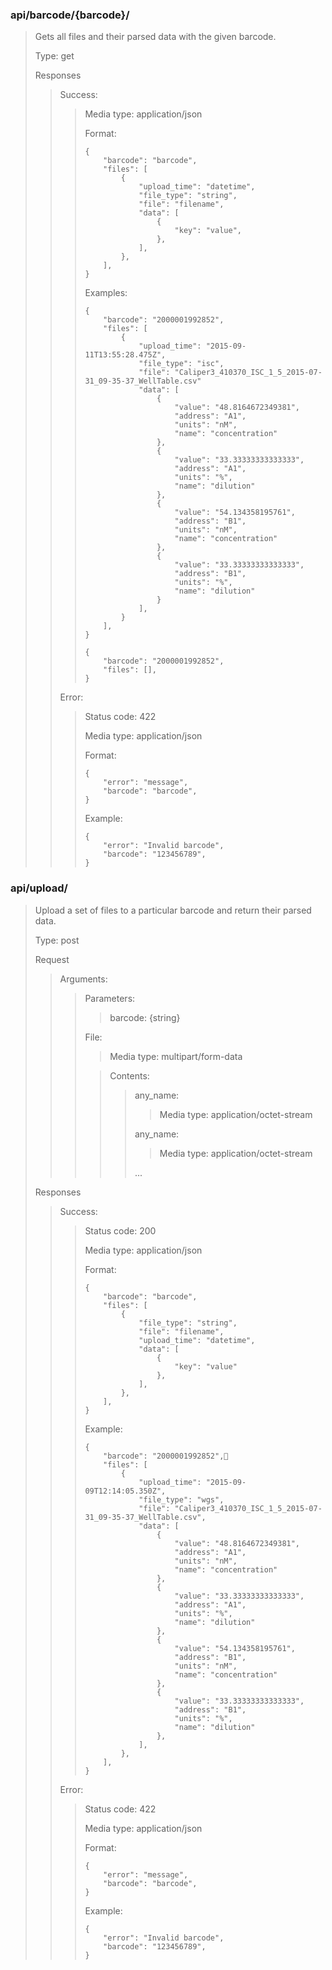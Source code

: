 ### api/barcode/{barcode}/

>Gets all files and their parsed data with the given barcode.
>
>Type: get
>
>Responses
>
>>Success:
>>
>>>Media type: application/json
>>>
>>>Format:
>>>	 
>>>	    
>>>		{
>>>			"barcode": "barcode",
>>>			"files": [
>>>				{
>>>					"upload_time": "datetime",
>>>					"file_type": "string",
>>>					"file": "filename",
>>>					"data": [
>>>	             		{
>>>							"key": "value",
>>>						},
>>>					],
>>>				},
>>>	   		],
>>>		}
>>>
>>>Examples:
>>>
>>>		
>>>		{
>>>			"barcode": "2000001992852",
>>>	   		"files": [
>>>				{
>>>					"upload_time": "2015-09-11T13:55:28.475Z",
>>>					"file_type": "isc",
>>>					"file": "Caliper3_410370_ISC_1_5_2015-07-31_09-35-37_WellTable.csv"
>>>					"data": [
>>>	             		{
>>>							"value": "48.8164672349381",
>>>							"address": "A1",
>>>							"units": "nM",
>>>							"name": "concentration"
>>>						},
>>>						{
>>>							"value": "33.33333333333333",
>>>							"address": "A1",
>>>							"units": "%",
>>>							"name": "dilution"
>>>						},
>>>						{
>>>							"value": "54.134358195761",
>>>							"address": "B1",
>>>							"units": "nM",
>>>							"name": "concentration"
>>>						},
>>>						{
>>>							"value": "33.33333333333333",
>>>							"address": "B1",
>>>							"units": "%",
>>>							"name": "dilution"
>>>						}
>>>					],
>>>				}
>>>	    	],
>>>		}
>>>>
>>>
>>>		{
>>>			"barcode": "2000001992852",
>>>	    	"files": [],	    
>>>		}
>>
>>Error:
>>
>>>Status code: 422
>>>
>>>Media type: application/json
>>>
>>>Format:
>>>
>>>		{
>>>	    	"error": "message",
>>>	    	"barcode": "barcode",
>>>		}
>>>	
>>>Example:
>>>
>>>		{
>>>	    	"error": "Invalid barcode",
>>>	    	"barcode": "123456789",
>>>		}
>>>	 
       
### api/upload/
>Upload a set of files to a particular barcode and return their parsed data.
>
>Type: post
>
>Request
>
>>Arguments:
>>
>>>Parameters:
>>>
>>>>barcode: {string}
>>>
>>>File:
>>>>
>>>>Media type: multipart/form-data
>>>
>>>>Contents:
>>>>
>>>>>any_name: 
>>>>>>Media type: application/octet-stream
>>>>>
>>>>>any_name: 
>>>>>>Media type: application/octet-stream
>>>>>
>>>>>...
>
>Responses
>
>>Success:
>>
>>>Status code: 200
>>>
>>>Media type: application/json
>>>
>>>Format:
>>>
>>>		{
>>>			"barcode": "barcode",
>>>			"files": [
>>>				{
>>>					"file_type": "string",
>>>					"file": "filename",
>>>					"upload_time": "datetime",
>>>					"data": [
>>>						{
>>>							"key": "value"
>>>						},
>>>					],
>>>				},
>>>			],
>>>		}
>>>	
>>>Example:
>>>
>>>		{
>>>			"barcode": "2000001992852",
>>>			"files": [
>>>				{
>>>					"upload_time": "2015-09-09T12:14:05.350Z",
>>>					"file_type": "wgs",
>>>					"file": "Caliper3_410370_ISC_1_5_2015-07-31_09-35-37_WellTable.csv",
>>>					"data": [
>>>						{
>>>							"value": "48.8164672349381",
>>>							"address": "A1",
>>>							"units": "nM",
>>>							"name": "concentration"
>>>						},
>>>						{
>>>							"value": "33.33333333333333",
>>>							"address": "A1",
>>>							"units": "%",
>>>							"name": "dilution"
>>>						},
>>>						{
>>>							"value": "54.134358195761",
>>>							"address": "B1",
>>>							"units": "nM",
>>>							"name": "concentration"
>>>						},
>>>						{
>>>							"value": "33.33333333333333",
>>>							"address": "B1",
>>>							"units": "%",
>>>							"name": "dilution"
>>>						},
>>>					],
>>>				},
>>>			],
>>>		}
>>
>>Error:
>>
>>>Status code: 422
>>>
>>>Media type: application/json
>>>
>>>Format:
>>>
>>>		{
>>>	   		"error": "message",
>>>	   		"barcode": "barcode",
>>>		}
>>>	
>>>Example:
>>>
>>>		{
>>>	    	"error": "Invalid barcode",
>>>	    	"barcode": "123456789",
>>>		}
                    